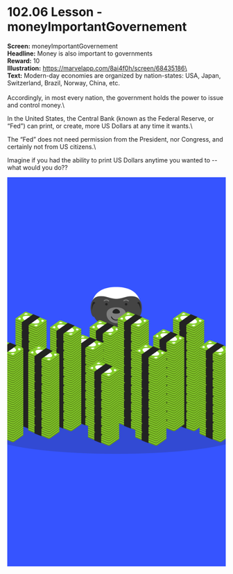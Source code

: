 # 102.06 Lesson - moneyImportantGovernement

**Screen:** moneyImportantGovernement\
**Headline:** Money is also important to governments\
**Reward:** 10\
**Illustration:** https://marvelapp.com/8ai4f0h/screen/68435186\
\
**Text:** Modern-day economies are organized by nation-states: USA, Japan, Switzerland, Brazil, Norway, China, etc.\
\
Accordingly, in most every nation, the government holds the power to issue and control money.\


In the United States, the Central Bank (known as the Federal Reserve, or “Fed”) can print, or create, more US Dollars at any time it wants.\


The “Fed” does not need permission from the President, nor Congress, and certainly not from US citizens.\


Imagine if you had the ability to print US Dollars anytime you wanted to -- what would you do??

![](<../.gitbook/assets/image (6).png>)
